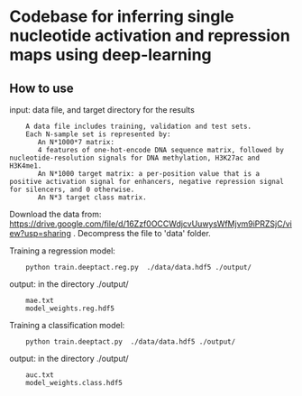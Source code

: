 # Codebase for inferring single nucleotide activation and repression maps using deep-learning

## How to use
input: data file, and target directory for the results

        A data file includes training, validation and test sets. 
        Each N-sample set is represented by:
           An N*1000*7 matrix:
           4 features of one-hot-encode DNA sequence matrix, followed by nucleotide-resolution signals for DNA methylation, H3K27ac and H3K4me1.
           An N*1000 target matrix: a per-position value that is a positive activation signal for enhancers, negative repression signal for silencers, and 0 otherwise.
           An N*3 target class matrix.

Download the data from: https://drive.google.com/file/d/16Zzf0OCCWdjcvUuwysWfMjvm9iPRZSjC/view?usp=sharing .
Decompress the file to 'data' folder.

Training a regression model:

        python train.deeptact.reg.py  ./data/data.hdf5 ./output/

output: in the directory ./output/
        
        mae.txt
        model_weights.reg.hdf5

Training a classification model:

        python train.deeptact.py  ./data/data.hdf5 ./output/

output: in the directory ./output/

        auc.txt
        model_weights.class.hdf5
